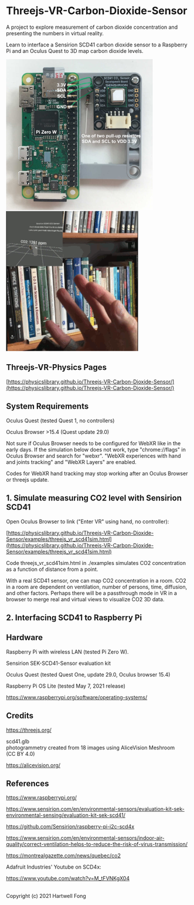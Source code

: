 # Threejs-VR-Carbon-Dioxide-Sensor
A project to explore measurement of carbon dioxide concentration and presenting the numbers in virtual reality.<br>

Learn to interface a Sensirion SCD41 carbon dioxide sensor to a Raspberry Pi and an Oculus Quest to 3D map carbon dioxide levels.<br>

<img src="images/scd41-3.jpg" width="400">

<img src="images/scd41.gif" width="360">

## Threejs-VR-Physics Pages

[https://physicslibrary.github.io/Threejs-VR-Carbon-Dioxide-Sensor/](https://physicslibrary.github.io/Threejs-VR-Carbon-Dioxide-Sensor/)

## System Requirements

Oculus Quest (tested Quest 1, no controllers)<br>

Oculus Browser >15.4 (Quest update 29.0)<br>

Not sure if Oculus Browser needs to be configured for WebXR like in the early days. If the simulation below does not work, type "chrome://flags" in Oculus Browser and search for "webxr". "WebXR experiences with hand and joints tracking" and "WebXR Layers" are enabled.<br>

Codes for WebXR hand tracking may stop working after an Oculus Browser or threejs update.<br>

## 1. Simulate measuring CO2 level with Sensirion SCD41<br>

Open Oculus Browser to link ("Enter VR" using hand, no controller):<br>

[https://physicslibrary.github.io/Threejs-VR-Carbon-Dioxide-Sensor/examples/threejs_vr_scd41sim.html](https://physicslibrary.github.io/Threejs-VR-Carbon-Dioxide-Sensor/examples/threejs_vr_scd41sim.html)

Code threejs_vr_scd41sim.html in ./examples simulates CO2 concentration as a function of distance from a point.<br>

With a real SCD41 sensor, one can map CO2 concentration in a room. CO2 in a room are dependent on ventilation, number of persons, time, diffusion, and other factors. Perhaps there will be a passthrough mode in VR in a browser to merge real and virtual views to visualize CO2 3D data.<br>

## 2. Interfacing SCD41 to Raspberry Pi

## Hardware

Raspberry Pi with wireless LAN (tested Pi Zero W).

Sensirion SEK-SCD41-Sensor evaluation kit

Oculus Quest (tested Quest One, update 29.0, Oculus browser 15.4)

Raspberry Pi OS Lite (tested May 7, 2021 release)

https://www.raspberrypi.org/software/operating-systems/

## Credits

https://threejs.org/

scd41.glb<br>
photogrammetry created from 18 images using AliceVision Meshroom<br>
(CC BY 4.0)<br>

https://alicevision.org/

## References

https://www.raspberrypi.org/

https://www.sensirion.com/en/environmental-sensors/evaluation-kit-sek-environmental-sensing/evaluation-kit-sek-scd41/

https://github.com/Sensirion/raspberry-pi-i2c-scd4x

https://www.sensirion.com/en/environmental-sensors/indoor-air-quality/correct-ventilation-helps-to-reduce-the-risk-of-virus-transmission/

https://montrealgazette.com/news/quebec/co2

Adafruit Industries' Youtube on SCD4x:<br>

https://www.youtube.com/watch?v=M_tFVNKgX04

<br>Copyright (c) 2021 Hartwell Fong
